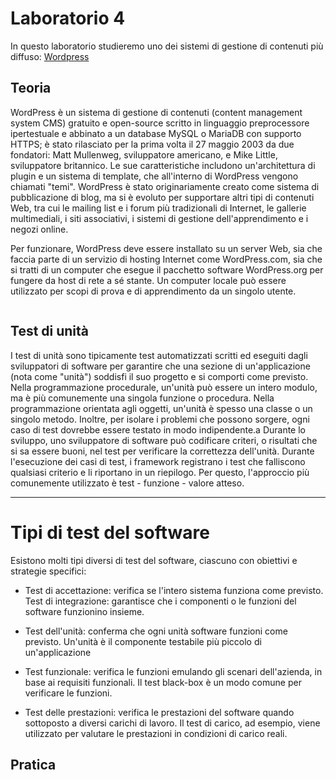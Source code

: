 # Laboratorio 4
In questo laboratorio studieremo uno dei sistemi di gestione di contenuti più diffuso: [Wordpress](https://wordpress.com)

## Teoria
WordPress è un sistema di gestione di contenuti (content management system CMS) gratuito e open-source scritto in linguaggio preprocessore ipertestuale e abbinato a un database MySQL o MariaDB con supporto HTTPS; è stato rilasciato per la prima volta il 27 maggio 2003 da due fondatori: Matt Mullenweg, sviluppatore americano, e Mike Little, sviluppatore britannico. Le sue caratteristiche includono un'architettura di plugin e un sistema di template, che all'interno di WordPress vengono chiamati "temi". WordPress è stato originariamente creato come sistema di pubblicazione di blog, ma si è evoluto per supportare altri tipi di contenuti Web, tra cui le mailing list e i forum più tradizionali di Internet, le gallerie multimediali, i siti associativi, i sistemi di gestione dell'apprendimento e i negozi online. 

Per funzionare, WordPress deve essere installato su un server Web, sia che faccia parte di un servizio di hosting Internet come WordPress.com, sia che si tratti di un computer che esegue il pacchetto software WordPress.org per fungere da host di rete a sé stante. Un computer locale può essere utilizzato per scopi di prova e di apprendimento da un singolo utente.

```
```



## Test di unità
I test di unità sono tipicamente test automatizzati scritti ed eseguiti dagli sviluppatori di software per garantire che una sezione di un'applicazione (nota come "unità") soddisfi il suo progetto e si comporti come previsto. Nella programmazione procedurale, un'unità può essere un intero modulo, ma è più comunemente una singola funzione o procedura. Nella programmazione orientata agli oggetti, un'unità è spesso una classe o un singolo metodo.  Inoltre, per isolare i problemi che possono sorgere, ogni caso di test dovrebbe essere testato in modo indipendente.a
Durante lo sviluppo, uno sviluppatore di software può codificare criteri, o risultati che si sa essere buoni, nel test per verificare la correttezza dell'unità. Durante l'esecuzione dei casi di test, i framework registrano i test che falliscono qualsiasi criterio e li riportano in un riepilogo. Per questo, l'approccio più comunemente utilizzato è test - funzione - valore atteso.


---

# Tipi di test del software
Esistono molti tipi diversi di test del software, ciascuno con obiettivi e strategie specifici:

- Test di accettazione: verifica se l'intero sistema funziona come previsto.
Test di integrazione: garantisce che i componenti o le funzioni del software funzionino insieme.

- Test dell'unità: conferma che ogni unità software funzioni come previsto. Un'unità è il componente testabile più piccolo di un'applicazione

- Test funzionale: verifica le funzioni emulando gli scenari dell'azienda, in base ai requisiti funzionali. Il test black-box è un modo comune per verificare le funzioni.

- Test delle prestazioni: verifica le prestazioni del software quando sottoposto a diversi carichi di lavoro. Il test di carico, ad esempio, viene utilizzato per valutare le prestazioni in condizioni di carico reali.


## Pratica
